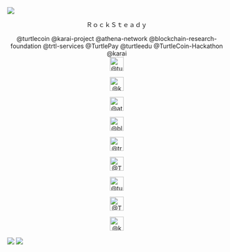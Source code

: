 <img src="https://user-images.githubusercontent.com/34389545/87249000-2d875f00-c422-11ea-9edc-22258a467999.png" align="center">
<div align="center">
 <p style="font-family: monospace">ＲｏｃｋＳｔｅａｄｙ</p> 
</div>
<div align="center">
  @turtlecoin @karai-project @athena-network @blockchain-research-foundation @trtl-services @TurtlePay @turtleedu @TurtleCoin-Hackathon @karai
 <br />
 <a aria-label="turtlecoin" itemprop="follows" class="avatar-group-item" data-hovercard-type="organization" data-hovercard-url="/orgs/turtlecoin/hovercard" data-hydro-click="{&quot;event_type&quot;:&quot;user_profile.click&quot;,&quot;payload&quot;:{&quot;profile_user_id&quot;:34389545,&quot;target&quot;:&quot;MEMBER_ORGANIZATION_AVATAR&quot;,&quot;user_id&quot;:34389545,&quot;originating_url&quot;:&quot;https://github.com/RocksteadyTC&quot;}}" data-hydro-click-hmac="8bcf94854dcd5c42c4b98d76beb74a5efb205760bffad71500b67db2f05af551" href="/turtlecoin">
                <img alt="@turtlecoin" src="https://avatars2.githubusercontent.com/u/34389551?s=60&amp;v=4" class="avatar " width="32" height="32">

</a>              <a aria-label="karai-project" itemprop="follows" class="avatar-group-item" data-hovercard-type="organization" data-hovercard-url="/orgs/karai-project/hovercard" data-hydro-click="{&quot;event_type&quot;:&quot;user_profile.click&quot;,&quot;payload&quot;:{&quot;profile_user_id&quot;:34389545,&quot;target&quot;:&quot;MEMBER_ORGANIZATION_AVATAR&quot;,&quot;user_id&quot;:34389545,&quot;originating_url&quot;:&quot;https://github.com/RocksteadyTC&quot;}}" data-hydro-click-hmac="8bcf94854dcd5c42c4b98d76beb74a5efb205760bffad71500b67db2f05af551" href="/karai-project">
                <img alt="@karai-project" src="https://avatars1.githubusercontent.com/u/39613227?s=60&amp;v=4" class="avatar " width="32" height="32">

</a>              <a aria-label="athena-network" itemprop="follows" class="avatar-group-item" data-hovercard-type="organization" data-hovercard-url="/orgs/athena-network/hovercard" data-hydro-click="{&quot;event_type&quot;:&quot;user_profile.click&quot;,&quot;payload&quot;:{&quot;profile_user_id&quot;:34389545,&quot;target&quot;:&quot;MEMBER_ORGANIZATION_AVATAR&quot;,&quot;user_id&quot;:34389545,&quot;originating_url&quot;:&quot;https://github.com/RocksteadyTC&quot;}}" data-hydro-click-hmac="8bcf94854dcd5c42c4b98d76beb74a5efb205760bffad71500b67db2f05af551" href="/athena-network">
                <img alt="@athena-network" src="https://avatars0.githubusercontent.com/u/40934444?s=60&amp;v=4" class="avatar " width="32" height="32">

</a>              <a aria-label="blockchain-research-foundation" itemprop="follows" class="avatar-group-item" data-hovercard-type="organization" data-hovercard-url="/orgs/blockchain-research-foundation/hovercard" data-hydro-click="{&quot;event_type&quot;:&quot;user_profile.click&quot;,&quot;payload&quot;:{&quot;profile_user_id&quot;:34389545,&quot;target&quot;:&quot;MEMBER_ORGANIZATION_AVATAR&quot;,&quot;user_id&quot;:34389545,&quot;originating_url&quot;:&quot;https://github.com/RocksteadyTC&quot;}}" data-hydro-click-hmac="8bcf94854dcd5c42c4b98d76beb74a5efb205760bffad71500b67db2f05af551" href="/blockchain-research-foundation">
                <img alt="@blockchain-research-foundation" src="https://avatars0.githubusercontent.com/u/41600402?s=60&amp;v=4" class="avatar " width="32" height="32">

</a>              <a aria-label="trtl-services" itemprop="follows" class="avatar-group-item" data-hovercard-type="organization" data-hovercard-url="/orgs/trtl-services/hovercard" data-hydro-click="{&quot;event_type&quot;:&quot;user_profile.click&quot;,&quot;payload&quot;:{&quot;profile_user_id&quot;:34389545,&quot;target&quot;:&quot;MEMBER_ORGANIZATION_AVATAR&quot;,&quot;user_id&quot;:34389545,&quot;originating_url&quot;:&quot;https://github.com/RocksteadyTC&quot;}}" data-hydro-click-hmac="8bcf94854dcd5c42c4b98d76beb74a5efb205760bffad71500b67db2f05af551" href="/trtl-services">
                <img alt="@trtl-services" src="https://avatars1.githubusercontent.com/u/43187257?s=60&amp;v=4" class="avatar " width="32" height="32">

</a>              <a aria-label="TurtlePay" itemprop="follows" class="avatar-group-item" data-hovercard-type="organization" data-hovercard-url="/orgs/TurtlePay/hovercard" data-hydro-click="{&quot;event_type&quot;:&quot;user_profile.click&quot;,&quot;payload&quot;:{&quot;profile_user_id&quot;:34389545,&quot;target&quot;:&quot;MEMBER_ORGANIZATION_AVATAR&quot;,&quot;user_id&quot;:34389545,&quot;originating_url&quot;:&quot;https://github.com/RocksteadyTC&quot;}}" data-hydro-click-hmac="8bcf94854dcd5c42c4b98d76beb74a5efb205760bffad71500b67db2f05af551" href="/TurtlePay">
                <img alt="@TurtlePay" src="https://avatars3.githubusercontent.com/u/43227587?s=60&amp;v=4" class="avatar " width="32" height="32">

</a>              <a aria-label="turtleedu" itemprop="follows" class="avatar-group-item" data-hovercard-type="organization" data-hovercard-url="/orgs/turtleedu/hovercard" data-hydro-click="{&quot;event_type&quot;:&quot;user_profile.click&quot;,&quot;payload&quot;:{&quot;profile_user_id&quot;:34389545,&quot;target&quot;:&quot;MEMBER_ORGANIZATION_AVATAR&quot;,&quot;user_id&quot;:34389545,&quot;originating_url&quot;:&quot;https://github.com/RocksteadyTC&quot;}}" data-hydro-click-hmac="8bcf94854dcd5c42c4b98d76beb74a5efb205760bffad71500b67db2f05af551" href="/turtleedu">
                <img alt="@turtleedu" src="https://avatars2.githubusercontent.com/u/49254531?s=60&amp;v=4" class="avatar " width="32" height="32">

</a>              <a aria-label="TurtleCoin-Hackathon" itemprop="follows" class="avatar-group-item" data-hovercard-type="organization" data-hovercard-url="/orgs/TurtleCoin-Hackathon/hovercard" data-hydro-click="{&quot;event_type&quot;:&quot;user_profile.click&quot;,&quot;payload&quot;:{&quot;profile_user_id&quot;:34389545,&quot;target&quot;:&quot;MEMBER_ORGANIZATION_AVATAR&quot;,&quot;user_id&quot;:34389545,&quot;originating_url&quot;:&quot;https://github.com/RocksteadyTC&quot;}}" data-hydro-click-hmac="8bcf94854dcd5c42c4b98d76beb74a5efb205760bffad71500b67db2f05af551" href="/TurtleCoin-Hackathon">
                <img alt="@TurtleCoin-Hackathon" src="https://avatars3.githubusercontent.com/u/58714791?s=60&amp;v=4" class="avatar " width="32" height="32">

</a>              <a aria-label="karai" itemprop="follows" class="avatar-group-item" data-hovercard-type="organization" data-hovercard-url="/orgs/karai/hovercard" data-hydro-click="{&quot;event_type&quot;:&quot;user_profile.click&quot;,&quot;payload&quot;:{&quot;profile_user_id&quot;:34389545,&quot;target&quot;:&quot;MEMBER_ORGANIZATION_AVATAR&quot;,&quot;user_id&quot;:34389545,&quot;originating_url&quot;:&quot;https://github.com/RocksteadyTC&quot;}}" data-hydro-click-hmac="8bcf94854dcd5c42c4b98d76beb74a5efb205760bffad71500b67db2f05af551" href="/karai">
                <img alt="@karai" src="https://avatars0.githubusercontent.com/u/65048808?s=60&amp;v=4" class="avatar " width="32" height="32">

</a> 
</div>
<img src="https://user-images.githubusercontent.com/34389545/87249001-2f512280-c422-11ea-908c-92c130e40fc6.png" align="center">
<img src="https://user-images.githubusercontent.com/34389545/87249008-3b3ce480-c422-11ea-852b-ef0a3566bd2e.png" align="center">
